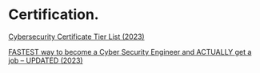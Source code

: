 # Certification.
[Cybersecurity Certificate Tier List (2023)](https://youtu.be/YeWYlp9JP6g)

[FASTEST way to become a Cyber Security Engineer and ACTUALLY get a job – UPDATED (2023)](https://youtu.be/shgKU-zjOmw)
